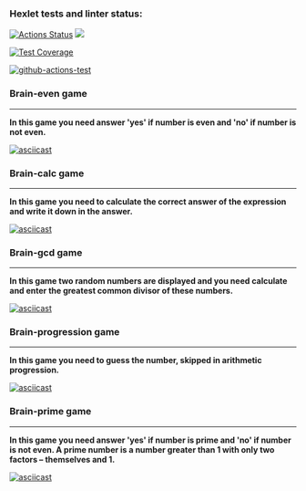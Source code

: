 ### Hexlet tests and linter status:
[![Actions Status](https://github.com/Shamilist/frontend-project-lvl1/workflows/hexlet-check/badge.svg)](https://github.com/Shamilist/frontend-project-lvl1/actions)
<a href="https://codeclimate.com/github/codeclimate/codeclimate/maintainability"><img src="https://api.codeclimate.com/v1/badges/a99a88d28ad37a79dbf6/maintainability" /></a>

[![Test Coverage](https://api.codeclimate.com/v1/badges/a99a88d28ad37a79dbf6/test_coverage)](https://codeclimate.com/github/codeclimate/codeclimate/test_coverage)

[![github-actions-test](https://github.com/Shamilist/frontend-project-lvl1/actions/workflows/github-actions-test/badge.svg)](https://github.com/Shamilist/frontend-project-lvl1/actions)

<!-- game is even -->
### Brain-even game
***
**In this game you need answer 'yes' if number is even and 'no' if number is not even.**

[![asciicast](https://asciinema.org/a/442773.svg)](https://asciinema.org/a/442773)



<!-- game is calc -->
### Brain-calc game
***
**In this game you need to calculate the correct answer of the expression and write it down in the answer.**

[![asciicast](https://asciinema.org/a/XKAUdAQy8UrXK382EsYpzBOC4.svg)](https://asciinema.org/a/XKAUdAQy8UrXK382EsYpzBOC4)



<!-- game is gcd -->
### Вrain-gcd game
***
**In this game two random numbers are displayed and you need calculate and enter the greatest common divisor of these numbers.**

[![asciicast](https://asciinema.org/a/J7l6FU73IgcuesCCbam48q05K.svg)](https://asciinema.org/a/J7l6FU73IgcuesCCbam48q05K)



<!-- game is progression -->
### Brain-progression game
***
**In this game you need to guess the number, skipped in arithmetic progression.**

[![asciicast](https://asciinema.org/a/egEGVUdryjCP8ED7XQODf9MjQ.svg)](https://asciinema.org/a/egEGVUdryjCP8ED7XQODf9MjQ)



<!-- game is prime -->
### Brain-prime game
***
**In this game you need answer 'yes' if number is prime and 'no' if number is not even.
A prime number is a number greater than 1 with only two factors – themselves and 1.**

[![asciicast](https://asciinema.org/a/HQfB7tma5oIXeFVkPpG8IAG58.svg)](https://asciinema.org/a/HQfB7tma5oIXeFVkPpG8IAG58)

